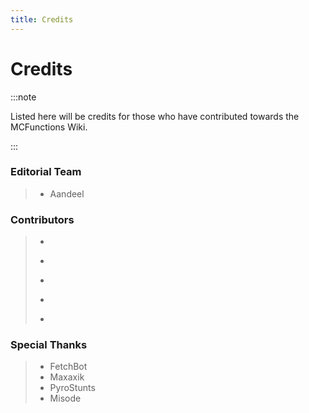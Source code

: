 ```yaml
---
title: Credits
---
```


# Credits

:::note

Listed here will be credits for those who have contributed towards the MCFunctions Wiki.

:::

### Editorial Team

> - Aandeel

### Contributors

> -
> *
> -
> *
> -

### Special Thanks

> - FetchBot
> - Maxaxik
> - PyroStunts
> - Misode